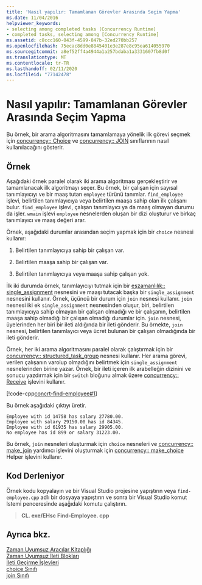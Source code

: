 ```yaml
---
title: 'Nasıl yapılır: Tamamlanan Görevler Arasında Seçim Yapma'
ms.date: 11/04/2016
helpviewer_keywords:
- selecting among completed tasks [Concurrency Runtime]
- completed tasks, selecting among [Concurrency Runtime]
ms.assetid: c8ccc160-043f-4599-847b-32ed270bb257
ms.openlocfilehash: 75ecac8dd0e8845401e3e287e8c95ea614055970
ms.sourcegitcommit: a8ef52ff4a4944a1a257bdaba1a3331607fb8d0f
ms.translationtype: MT
ms.contentlocale: tr-TR
ms.lasthandoff: 02/11/2020
ms.locfileid: "77142478"
---
```

# <a name="how-to-select-among-completed-tasks"></a>Nasıl yapılır: Tamamlanan Görevler Arasında Seçim Yapma

Bu örnek, bir arama algoritmasını tamamlamaya yönelik ilk görevi seçmek için [concurrency:: Choice](../../parallel/concrt/reference/choice-class.md) ve [concurrency:: JOIN](../../parallel/concrt/reference/join-class.md) sınıflarının nasıl kullanılacağını gösterir.

## <a name="example"></a>Örnek

Aşağıdaki örnek paralel olarak iki arama algoritması gerçekleştirir ve tamamlanacak ilk algoritmayı seçer. Bu örnek, bir çalışan için sayısal tanımlayıcıyı ve bir maaş tutan `employee` türünü tanımlar. `find_employee` işlevi, belirtilen tanımlayıcıya veya belirtilen maaşa sahip olan ilk çalışanı bulur. `find_employee` işlevi, çalışan tanımlayıcı ya da maaş olmayan durumu da işler. `wmain` işlevi `employee` nesnelerden oluşan bir dizi oluşturur ve birkaç tanımlayıcı ve maaş değeri arar.

Örnek, aşağıdaki durumlar arasından seçim yapmak için bir `choice` nesnesi kullanır:

1. Belirtilen tanımlayıcıya sahip bir çalışan var.

1. Belirtilen maaşa sahip bir çalışan var.

1. Belirtilen tanımlayıcıya veya maaşa sahip çalışan yok.

İlk iki durumda örnek, tanımlayıcıyı tutmak için bir [eşzamanlılık:: single_assignment](../../parallel/concrt/reference/single-assignment-class.md) nesnesini ve maaşı tutacak başka bir `single_assignment` nesnesini kullanır. Örnek, üçüncü bir durum için `join` nesnesi kullanır. `join` nesnesi iki ek `single_assignment` nesnesinden oluşur, biri, belirtilen tanımlayıcıya sahip olmayan bir çalışan olmadığı ve bir çalışanın, belirtilen maaşa sahip olmadığı bir çalışan olmadığı durumlar için. `join` nesnesi, üyelerinden her biri bir ileti aldığında bir ileti gönderir. Bu örnekte, `join` nesnesi, belirtilen tanımlayıcı veya ücret bulunan bir çalışan olmadığında bir ileti gönderir.

Örnek, her iki arama algoritmasını paralel olarak çalıştırmak için bir [concurrency:: structured_task_group](../../parallel/concrt/reference/structured-task-group-class.md) nesnesi kullanır. Her arama görevi, verilen çalışanın varolup olmadığını belirtmek için `single_assignment` nesnelerinden birine yazar. Örnek, bir ileti içeren ilk arabelleğin dizinini ve sonucu yazdırmak için bir `switch` bloğunu almak üzere [concurrency:: Receive](reference/concurrency-namespace-functions.md#receive) işlevini kullanır.

[!code-cpp[concrt-find-employee#1](../../parallel/concrt/codesnippet/cpp/how-to-select-among-completed-tasks_1.cpp)]

Bu örnek aşağıdaki çıktıyı üretir.

```Output
Employee with id 14758 has salary 27780.00.
Employee with salary 29150.00 has id 84345.
Employee with id 61935 has salary 29905.00.
No employee has id 899 or salary 31223.00.
```

Bu örnek, `join` nesneleri oluşturmak için `choice` nesneleri ve [concurrency:: make_join](reference/concurrency-namespace-functions.md#make_join) yardımcı işlevini oluşturmak için [concurrency:: make_choice](reference/concurrency-namespace-functions.md#make_choice) Helper işlevini kullanır.

## <a name="compiling-the-code"></a>Kod Derleniyor

Örnek kodu kopyalayın ve bir Visual Studio projesine yapıştırın veya `find-employee.cpp` adlı bir dosyaya yapıştırın ve sonra bir Visual Studio komut Istemi penceresinde aşağıdaki komutu çalıştırın.

> **CL. exe/EHsc Find-Employee. cpp**

## <a name="see-also"></a>Ayrıca bkz.

[Zaman Uyumsuz Aracılar Kitaplığı](../../parallel/concrt/asynchronous-agents-library.md)<br/>
[Zaman Uyumsuz İleti Blokları](../../parallel/concrt/asynchronous-message-blocks.md)<br/>
[İleti Geçirme İşlevleri](../../parallel/concrt/message-passing-functions.md)<br/>
[choice Sınıfı](../../parallel/concrt/reference/choice-class.md)<br/>
[join Sınıfı](../../parallel/concrt/reference/join-class.md)
